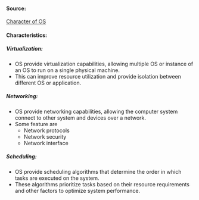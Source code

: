 #### Source:
[Character of OS](https://www.geeksforgeeks.org/functions-of-operating-system/)

#### Characteristics:

##### Virtualization:

* OS provide virtualization capabilities, allowing multiple OS or instance of an OS to run on a single physical machine.
* This can improve resource utilization and provide isolation between different OS or application.

##### Networking:

* OS provide networking capabilities, allowing the computer system connect to other system and devices over a network.
* Some feature are
	* Network protocols
	* Network security
	* Network interface

##### Scheduling:

* OS provide scheduling algorithms that determine the order in which tasks are executed on the system.
* These algorithms prioritize tasks based on their resource requirements and other factors to optimize system performance.

